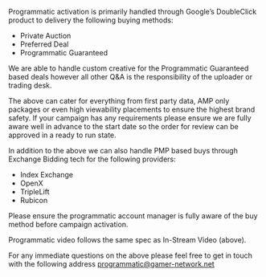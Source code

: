 Programmatic activation is primarily handled through Google’s DoubleClick product to delivery the following buying methods:

- Private Auction
- Preferred Deal
- Programmatic Guaranteed

We are able to handle custom creative for the Programmatic Guaranteed based deals however all other Q&A is the responsibility of the uploader or trading desk.

The above can cater for everything from first party data, AMP only packages or even high viewability placements to ensure the highest brand safety. If your campaign has any requirements please ensure we are fully aware well in advance to the start date so the order for review can be approved in a ready to run state.

In addition to the above we can also handle PMP based buys through Exchange Bidding tech for the following providers:

- Index Exchange
- OpenX
- TripleLift
- Rubicon

Please ensure the programmatic account manager is fully aware of the buy method before campaign activation.

Programmatic video follows the same spec as In-Stream Video (above).

For any immediate questions on the above please feel free to get in touch with the following address programmatic@gamer-network.net
